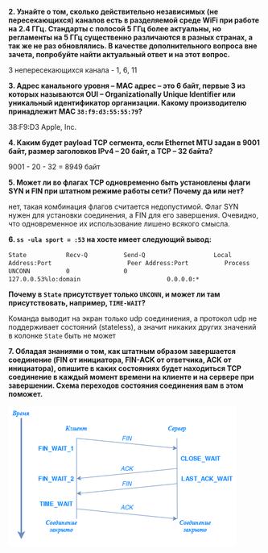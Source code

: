 **2. Узнайте о том, сколько действительно независимых (не пересекающихся) каналов есть в разделяемой среде WiFi при работе на 2.4 ГГц. Стандарты с полосой 5 ГГц более актуальны, но регламенты на 5 ГГц существенно различаются в разных странах, а так же не раз обновлялись. В качестве дополнительного вопроса вне зачета, попробуйте найти актуальный ответ и на этот вопрос.**  

3 непересекающихся канала - 1, 6, 11  

**3. Адрес канального уровня – MAC адрес – это 6 байт, первые 3 из которых называются OUI – Organizationally Unique Identifier или уникальный идентификатор организации. Какому производителю принадлежит MAC `38:f9:d3:55:55:79`?**  

38:F9:D3 Apple, Inc.

**4. Каким будет payload TCP сегмента, если Ethernet MTU задан в 9001 байт, размер заголовков IPv4 – 20 байт, а TCP – 32 байта?**  

9001 - 20 - 32 = 8949 байт  

**5. Может ли во флагах TCP одновременно быть установлены флаги SYN и FIN при штатном режиме работы сети? Почему да или нет?**

нет, такая комбинация флагов считается недопустимой. Флаг SYN нужен для установки соединения, а FIN для его завершения. Очевидно, что одновременное их использование лишено всякого смысла.  

**6. `ss -ula sport = :53` на хосте имеет следующий вывод:**
```
State           Recv-Q          Send-Q                   Local Address:Port                     Peer Address:Port          Process
UNCONN          0               0                        127.0.0.53%lo:domain                        0.0.0.0:*
```
**Почему в `State` присутствует только `UNCONN`, и может ли там присутствовать, например, `TIME-WAIT`?**  

Команда выводит на экран только udp соединиения, а протокол udp не поддерживает состояний (stateless), а значит никаких других значений в колонке `State` быть не может  

**7. Обладая знаниями о том, как штатным образом завершается соединение (FIN от инициатора, FIN-ACK от ответчика, ACK от инициатора), опишите в каких состояниях будет находиться TCP соединение в каждый момент времени на клиенте и на сервере при завершении. Схема переходов состояния соединения вам в этом поможет.**  

![Connection state diagram](/homework/img/Close_con_state.png)  





